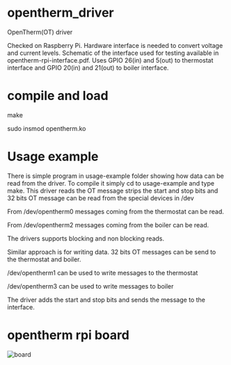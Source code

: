 # opentherm_driver
OpenTherm(OT) driver

Checked on Raspberry Pi.
Hardware interface is needed to convert voltage and current levels.
Schematic of the interface used for testing available in opentherm-rpi-interface.pdf.
Uses GPIO 26(in) and 5(out) to thermostat interface and GPIO 20(in) and 21(out) to boiler interface.

# compile and load
make

sudo insmod opentherm.ko

# Usage example

There is simple program in usage-example folder showing how data can be read from the driver.
To compile it simply cd to usage-example and type make.
This driver reads the OT message strips the start and stop bits and 32 bits OT message can be read from the
special devices in /dev

From /dev/opentherm0 messages coming from the thermostat can be read.

From /dev/opentherm2 messages coming from the boiler can be read.

The drivers supports blocking and non blocking reads.

Similar approach is for writing data. 32 bits OT messages can be send to the thermostat and boiler.

/dev/opentherm1 can be used to write messages to the thermostat

/dev/opentherm3 can be used to write messages to boiler

The driver adds the start and stop bits and sends the message to the interface.

# opentherm rpi board
![board](doc/otrpiboard.jpg)

